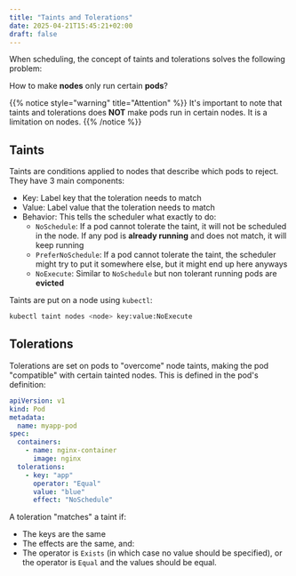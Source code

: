 ```yaml
---
title: "Taints and Tolerations"
date: 2025-04-21T15:45:21+02:00
draft: false
---
```


When scheduling, the concept of taints and tolerations solves the following problem: 

How to make **nodes** only run certain **pods**?

{{% notice style="warning" title="Attention" %}}
It's important to note that taints and tolerations does **NOT** make pods run in certain nodes. It is a limitation on nodes. 
{{% /notice %}}

## Taints

Taints are conditions applied to nodes that describe which pods to reject. They have 3 main components:
- Key: Label key that the toleration needs to match
- Value: Label value that the toleration needs to match
- Behavior: This tells the scheduler what exactly to do:
  - `NoSchedule`: If a pod cannot tolerate the taint, it will not be scheduled in the node. If any pod is **already running** and does not match, it will keep running
  - `PreferNoSchedule`: If a pod cannot tolerate the taint, the scheduler might try to put it somewhere else, but it might end up here anyways
  - `NoExecute`: Similar to `NoSchedule` but non tolerant running pods are **evicted**

Taints are put on a node using `kubectl`:

```bash
kubectl taint nodes <node> key:value:NoExecute
```

## Tolerations

Tolerations are set on pods to "overcome" node taints, making the pod "compatible" with certain tainted nodes.  This is defined in the pod's definition:

```yaml
apiVersion: v1
kind: Pod
metadata:
  name: myapp-pod
spec:
  containers:
    - name: nginx-container
      image: nginx
  tolerations:
    - key: "app"
      operator: "Equal"
      value: "blue"
      effect: "NoSchedule"
```

A toleration "matches" a taint if:

- The keys are the same
- The effects are the same, and:
- The operator is `Exists` (in which case no value should be specified), or the operator is `Equal` and the values should be equal.